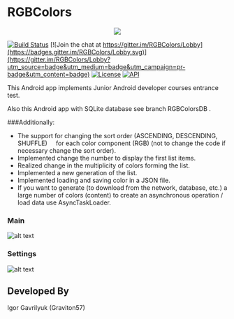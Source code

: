 # RGBColors

<p align="center">
  <img src="screenshot/logo.png" >
</p>

[![Build Status](https://travis-ci.org/graviton57/RGBColors.svg?branch=master)](https://travis-ci.org/graviton57/RGBColors)
[![Join the chat at https://gitter.im/RGBColors/Lobby](https://badges.gitter.im/RGBColors/Lobby.svg)](https://gitter.im/RGBColors/Lobby?utm_source=badge&utm_medium=badge&utm_campaign=pr-badge&utm_content=badge)
[![License](https://img.shields.io/badge/license-Apache%202-blue.svg)](https://www.apache.org/licenses/LICENSE-2.0)
[![API](https://img.shields.io/badge/API-19%2B-green.svg?style=flat)](https://android-arsenal.com/api?level=19)

This Android app implements Junior Android developer courses entrance test.

Also this Android app with SQLite database see branch RGBColorsDB .



###Additionally:

* The support for changing the sort order (ASCENDING, DESCENDING, SHUFFLE)
    for each color component (RGB) (not to change the code if necessary change the sort order).
* Implemented change the number to display the first list items.
* Realized change in the multiplicity of colors forming the list.
* Implemented a new generation of the list.
* Implemented loading and saving color in a JSON file.
* If you want to generate (to download from the network, database, etc.)
   a large number of colors (content) to create an asynchronous operation / load data
   use AsyncTaskLoader.

### Main
![alt text](screenshot/main.png "Main Activity")
### Settings
![alt text](screenshot/settings.png "Settings Activity")

Developed By
-------
Igor Gavrilyuk (Graviton57)

[1]: https://github.com/graviton57/RGBColors.git
